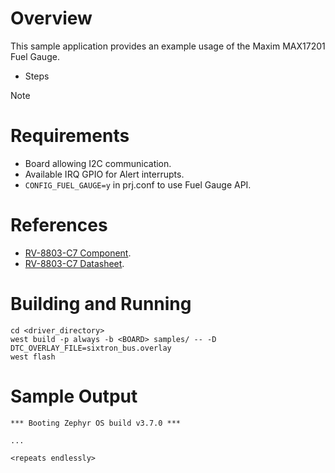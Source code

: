 # Overview

This sample application provides an example usage of the Maxim MAX17201 Fuel Gauge.

- Steps

> [!NOTE]

# Requirements

- Board allowing I2C communication.
- Available IRQ GPIO for Alert interrupts.
- `CONFIG_FUEL_GAUGE=y` in prj.conf to use Fuel Gauge API.

# References

- [RV-8803-C7 Component](https://www.maximintegrated.com/en/products/power/battery-management/MAX17201.html/storefront/storefront.html).
- [RV-8803-C7 Datasheet](https://www.mouser.fr/datasheet/2/609/MAX17201_MAX17215-3469373.pdf).

# Building and Running

```shell
cd <driver_directory>
west build -p always -b <BOARD> samples/ -- -D DTC_OVERLAY_FILE=sixtron_bus.overlay
west flash
```

# Sample Output

```shell
*** Booting Zephyr OS build v3.7.0 ***

...

<repeats endlessly>
```
